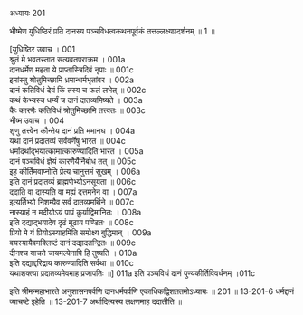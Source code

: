 अध्यायः 201

भीष्मेण युधिष्ठिरं प्रति दानस्य पञ्चविधत्वकथनपूर्वकं तत्तल्लक्ष्यप्रदर्शनम् ॥ 1 ॥

[युधिष्ठिर उवाच ।	001  
श्रुतं मे भवतस्तात सत्यव्रतपराक्रम ।	001a  
दानधर्मेण महता ये प्राप्तास्त्रिदिवं नृपाः ॥	001c  
इमांस्तु श्रोतुमिच्छामि ध्रमान्धर्मभृतांवर ।	002a  
दानं कतिविधं देयं किं तस्य च फलं लभेत् ॥	002c  
कथं केभ्यस्च धर्म्यं च दानं दातव्यमिष्यते ।	003a  
कैः कारणैः कतिविधं श्रोतुमिच्छामि तत्त्वतः ॥	003c  
भीष्म उवाच ।	004  
शृणु तत्त्वेन कौन्तेय दानं प्रति ममानघ ।	004a  
यथा दानं प्रदातव्यं सर्ववर्णेषु भारत ॥	004c  
धर्मादर्थाद्भयात्कामात्कारुण्यादिति भारत ।	005a  
दानं पञ्चविधं ज्ञेयं कारणैर्यैर्निबोध तत् ॥	005c  
इह कीर्तिमवाप्नोति प्रेत्य चानुत्तमं सुखम् ।	006a  
इति दानं प्रदातव्यं ब्राह्मणेभ्योऽनसूयता ॥	006c  
ददाति वा दास्यति वा मह्यं दत्तमनेन वा ।	007a  
इत्यर्तिभ्यो निशम्यैव सर्वं दातव्यमर्थिने ॥	007c  
नास्याहं न मदीयोऽयं पापं कुर्याद्विमानितः ।	008a  
इति दद्याद्भयादेव दृढं मूढाय पण्डितः ॥	008c  
प्रियो मे यं प्रियोऽस्याहमिति सम्प्रेक्ष्य बुद्धिमान् ।	009a  
वयस्यायैवमक्लिष्टं दानं दद्यादतन्द्रितः ॥	009c  
दीनश्च याचते चायमल्पेनापि हि तुष्यति ।	010a  
इति दद्याद्दरिद्राय कारुण्यादिति सर्वथा ॥	010c  
यथाशक्त्या प्रदातव्यमेवमाह प्रजापतिः ॥]	011a	इति पञ्चविधं दानं पुण्यकीर्तिविवर्धनम् ।011c  

इति श्रीमन्महाभारते अनुशासनपर्वणि दानधर्मपर्वणि एकाधिकद्विशततमोऽध्यायः ॥ 201 ॥
13-201-6 धर्मद्दानं व्याचष्टे इहेति ॥ 13-201-7 अर्थादित्यस्य लक्षणमाह ददातीति ॥
